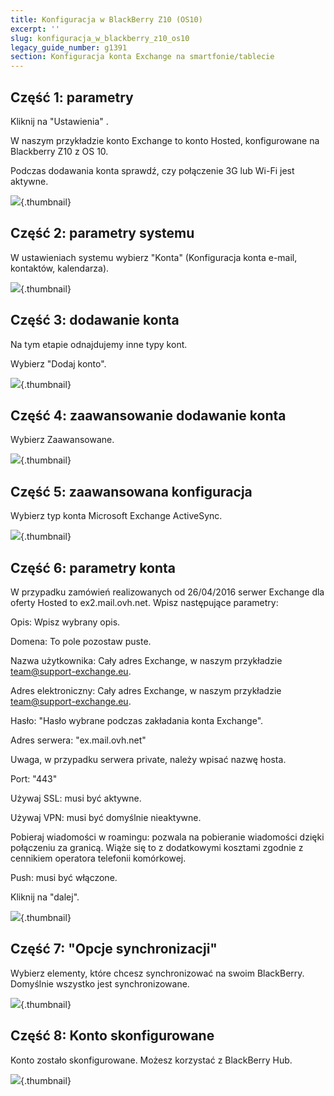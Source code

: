 ```yaml
---
title: Konfiguracja w BlackBerry Z10 (OS10)
excerpt: ''
slug: konfiguracja_w_blackberry_z10_os10
legacy_guide_number: g1391
section: Konfiguracja konta Exchange na smartfonie/tablecie
---
```



## Część 1: parametry
Kliknij na "Ustawienia" .

W naszym przykładzie konto Exchange to konto Hosted, konfigurowane na Blackberry Z10 z OS 10.

Podczas dodawania konta sprawdź, czy połączenie 3G lub Wi-Fi jest aktywne.

![](images/img_1777.jpg){.thumbnail}


## Część 2: parametry systemu
W ustawieniach systemu wybierz  "Konta" (Konfiguracja konta e-mail, kontaktów, kalendarza).

![](images/img_1783.jpg){.thumbnail}


## Część 3: dodawanie konta
Na tym etapie odnajdujemy inne typy kont.

Wybierz "Dodaj konto".

![](images/img_1784.jpg){.thumbnail}


## Część 4: zaawansowanie dodawanie konta
Wybierz Zaawansowane.

![](images/img_1785.jpg){.thumbnail}


## Część 5: zaawansowana konfiguracja
Wybierz typ konta Microsoft Exchange ActiveSync.

![](images/img_1786.jpg){.thumbnail}


## Część 6: parametry konta
W przypadku zamówień realizowanych od 26/04/2016 serwer Exchange dla oferty Hosted to ex2.mail.ovh.net.
Wpisz następujące parametry:		

Opis: Wpisz wybrany opis.

Domena: To pole pozostaw puste.

Nazwa użytkownika: Cały adres Exchange, w naszym przykładzie team@support-exchange.eu.

Adres elektroniczny: Cały adres Exchange, w naszym przykładzie team@support-exchange.eu.

Hasło: "Hasło wybrane podczas zakładania konta Exchange".

Adres serwera: "ex.mail.ovh.net"

Uwaga, w przypadku serwera private, należy wpisać nazwę hosta.

Port: "443"

Używaj SSL: musi być aktywne.

Używaj VPN: musi być domyślnie nieaktywne.

Pobieraj wiadomości w roamingu: pozwala na pobieranie wiadomości dzięki połączeniu za granicą. Wiąże się to z dodatkowymi kosztami zgodnie z cennikiem operatora telefonii komórkowej.

Push: musi być włączone.

Kliknij na "dalej".

![](images/img_1787.jpg){.thumbnail}


## Część 7: "Opcje synchronizacji"
Wybierz elementy, które chcesz synchronizować na swoim BlackBerry. Domyślnie wszystko jest synchronizowane.

![](images/img_1788.jpg){.thumbnail}


## Część 8: Konto skonfigurowane
Konto zostało skonfigurowane. Możesz korzystać z BlackBerry Hub.

![](images/img_1789.jpg){.thumbnail}

